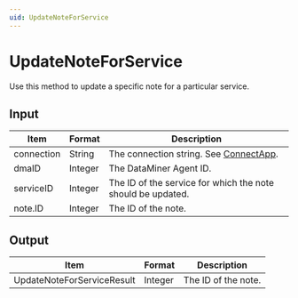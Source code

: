 ```yaml
---
uid: UpdateNoteForService
---
```


# UpdateNoteForService

Use this method to update a specific note for a particular service.

## Input

| Item       | Format  | Description                                                                          |
|------------|---------|--------------------------------------------------------------------------------------|
| connection | String  | The connection string. See [ConnectApp](xref:ConnectApp). |
| dmaID      | Integer | The DataMiner Agent ID.                                                              |
| serviceID  | Integer | The ID of the service for which the note should be updated.                          |
| note.ID    | Integer | The ID of the note.                                                                  |

## Output

| Item                        | Format  | Description         |
|-----------------------------|---------|---------------------|
| UpdateNoteForServiceResult | Integer | The ID of the note. |
